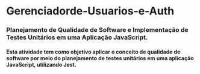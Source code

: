 # Gerenciadorde-Usuarios-e-Auth
### Planejamento de Qualidade de Software e Implementação de Testes Unitários em uma Aplicação JavaScript.
#### Esta atividade tem como objetivo aplicar o conceito de qualidade de software por meio do planejamento de testes unitários em uma aplicação JavaScript, utilizando Jest.

